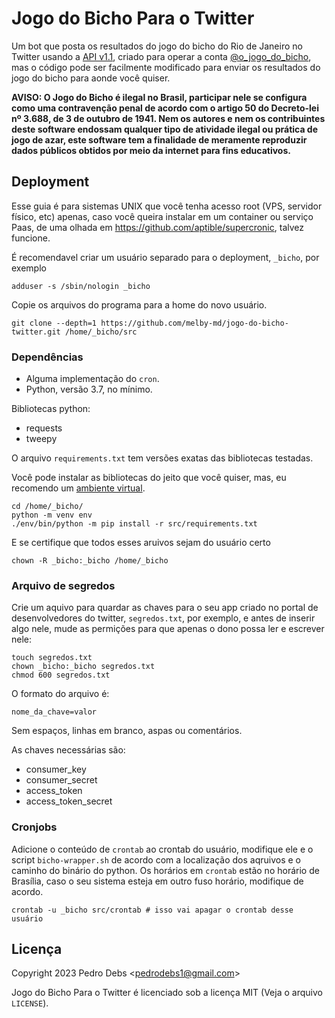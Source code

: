 # Jogo do Bicho Para o Twitter

Um bot que posta os resultados do jogo do bicho do Rio de Janeiro no Twitter
usando a [API v1.1](https://developer.twitter.com/en/docs/twitter-api/v1),
criado para operar a conta
[@o\_jogo\_do\_bicho](https://twitter.com/o_jogo_do_bicho), mas o código pode
ser facilmente modificado para enviar os resultados do jogo do bicho para aonde
você quiser.

**AVISO: O Jogo do Bicho é ilegal no Brasil, participar nele se configura como
uma contravenção penal de acordo com o artigo 50 do Decreto-lei nº 3.688, de 3
de outubro de 1941. Nem os autores e nem os contribuintes deste software
endossam qualquer tipo de atividade ilegal ou prática de jogo de azar, este
software tem a finalidade de meramente reproduzir dados públicos obtidos por
meio da internet para fins educativos.**

## Deployment

Esse guia é para sistemas UNIX que você tenha acesso root (VPS, servidor
físico, etc) apenas, caso você queira instalar em um container ou serviço Paas,
de uma olhada em <https://github.com/aptible/supercronic>, talvez funcione.

É recomendavel criar um usuário separado para o deployment, `_bicho`, por
exemplo

    adduser -s /sbin/nologin _bicho

Copie os arquivos do programa para a home do novo usuário.

    git clone --depth=1 https://github.com/melby-md/jogo-do-bicho-twitter.git /home/_bicho/src

### Dependências

* Alguma implementação do `cron`.
* Python, versão 3.7, no mínimo.

Bibliotecas python:

* requests
* tweepy

O arquivo `requirements.txt` tem versões exatas das bibliotecas testadas.

Você pode instalar as bibliotecas do jeito que você quiser, mas, eu recomendo
um [ambiente virtual](https://docs.python.org/3/library/venv.html).

    cd /home/_bicho/
    python -m venv env
    ./env/bin/python -m pip install -r src/requirements.txt

E se certifique que todos esses aruivos sejam do usuário certo

    chown -R _bicho:_bicho /home/_bicho

### Arquivo de segredos

Crie um aquivo para quardar as chaves para o seu app criado no portal de
desenvolvedores do twitter, `segredos.txt`, por exemplo, e antes de inserir algo
nele, mude as permições para que apenas o dono possa ler e escrever nele:

    touch segredos.txt
    chown _bicho:_bicho segredos.txt
    chmod 600 segredos.txt

O formato do arquivo é:

    nome_da_chave=valor

Sem espaços, linhas em branco, aspas ou comentários.

As chaves necessárias são:

* consumer\_key
* consumer\_secret
* access\_token
* access\_token\_secret

### Cronjobs

Adicione o conteúdo de `crontab` ao crontab do usuário, modifique ele e o script
`bicho-wrapper.sh` de acordo com a localização dos aqruivos e o caminho do
binário do python. Os horários em `crontab` estão no horário de Brasília, caso o
seu sistema esteja em outro fuso horário, modifique de acordo.

    crontab -u _bicho src/crontab # isso vai apagar o crontab desse usuário

## Licença

Copyright 2023 Pedro Debs <<pedrodebs1@gmail.com>>

Jogo do Bicho Para o Twitter é licenciado sob a licença MIT (Veja o
arquivo `LICENSE`).

